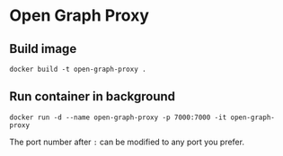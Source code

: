 # Open Graph Proxy

## Build image
```
docker build -t open-graph-proxy .
```

## Run container in background
```
docker run -d --name open-graph-proxy -p 7000:7000 -it open-graph-proxy
```
The port number after `:` can be modified to any port you prefer.
